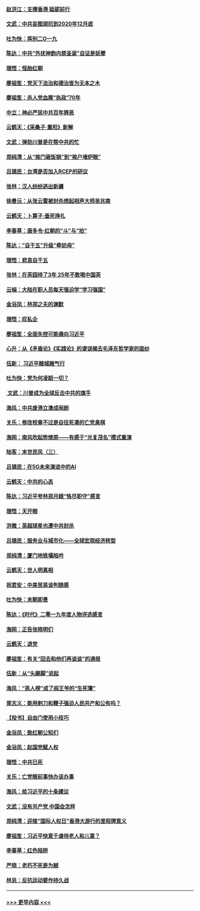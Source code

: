 #### [赵洪江：支撑香港 砥砺前行](../pages/nsc993/n11748482.md?t=12271822) 
#### [文武：中共妄图顽抗到2020年12月底](../pages/nsc993/n11748446.md?t=12271822) 
#### [吐为快：挥别二O一九](../pages/nsc993/n11748411.md?t=12271822) 
#### [陈达：中共“外扰神韵内禁圣诞”自证是妖孽](../pages/nsc993/n11748226.md?t=12271822) 
#### [理悟：怪胎红朝](../pages/nsc993/n11748206.md?t=12271822) 
#### [廖祖笙：党天下法治和德治皆为无本之木](../pages/nsc993/n11748135.md?t=12271822) 
#### [廖祖笙：杀人党血腥“执政”70年](../pages/nsc993/n11745144.md?t=12271822) 
#### [中立：神必严惩中共百年罪恶](../pages/nsc993/n11744970.md?t=12271822) 
#### [云鹤天：《采桑子‧重阳》新解](../pages/nsc993/n11744948.md?t=12271822) 
#### [文武：弹劾川普是在帮中共的忙](../pages/nsc993/n11744758.md?t=12271822) 
#### [郑纯清：从“挨门砸饭锅”到“挨户堵炉眼”](../pages/nsc993/n11744745.md?t=12271822) 
#### [吕锡民：台湾是否加入RCEP的研议](../pages/nsc993/n11744701.md?t=12271822) 
#### [张林：汉人纷纷逃出新疆](../pages/nsc993/n11743530.md?t=12271822) 
#### [徐曼沅：从张云雷被封杀想起相声大师吴兆南](../pages/nsc993/n11741816.md?t=12271822) 
#### [云鹤天：卜算子‧垂死挣扎](../pages/nsc993/n11739956.md?t=12271822) 
#### [李春草：唐多令‧红朝的“斗”与“拍”](../pages/nsc993/n11739830.md?t=12271822) 
#### [陈达：“自干五”升级“牵妨母”](../pages/nsc993/n11739724.md?t=12271822) 
#### [理悟：悲哀自干五](../pages/nsc993/n11739547.md?t=12271822) 
#### [张林：在茶园待了3年 25年不敢喝中国茶](../pages/nsc993/n11739240.md?t=12271822) 
#### [云端：大陆在职人员每天强迫学“学习强国”](../pages/nsc993/n11738735.md?t=12271822) 
#### [金浴凤：林郑之夫的渊默](../pages/nsc993/n11737735.md?t=12271822) 
#### [理悟：叹私企](../pages/nsc993/n11737715.md?t=12271822) 
#### [廖祖笙：全面失控可能袭向习近平](../pages/nsc993/n11737704.md?t=12271822) 
#### [心升：从《矛盾论》《实践论》的谬误揭去毛泽东哲学家的面纱](../pages/nsc993/n11736962.md?t=12271822) 
#### [伍新： 习近平赌城赌气行](../pages/nsc993/n11736929.md?t=12271822) 
#### [吐为快：党为何凌蹈一切？](../pages/nsc993/n11736915.md?t=12271822) 
#### [ 文武：川普成为全球反击中共的旗手](../pages/nsc993/n11736882.md?t=12271822) 
#### [海风：中共废港立澳成闹剧](../pages/nsc993/n11735857.md?t=12271822) 
#### [关乐：修改校章不过是自往死凑的亡党臭棋](../pages/nsc993/n11735097.md?t=12271822) 
#### [海网：南风吹起势燎原——有感于“光复茂名”模式重演](../pages/nsc993/n11732308.md?t=12271822) 
#### [陆客：末世民风（三）](../pages/nsc993/n11732211.md?t=12271822) 
#### [吕锡民：在5G未来演进中的AI](../pages/nsc993/n11730010.md?t=12271822) 
#### [云鹤天：中共的心态](../pages/nsc993/n11729906.md?t=12271822) 
#### [陈达：习近平夸林郑月娥“恪尽职守”感言](../pages/nsc993/n11729881.md?t=12271822) 
#### [理悟：天开眼](../pages/nsc993/n11729699.md?t=12271822) 
#### [洪微：英超球星也遭中共封杀](../pages/nsc993/n11727243.md?t=12271822) 
#### [吕锡民：服务业与城市化——全球宏观经济转型](../pages/nsc993/n11725845.md?t=12271822) 
#### [郑纯清：厦门地铁塌陷吟](../pages/nsc993/n11725813.md?t=12271822) 
#### [云鹤天：世人明真相](../pages/nsc993/n11725621.md?t=12271822) 
#### [祝君安：中美贸易谈判随感](../pages/nsc993/n11725609.md?t=12271822) 
#### [吐为快：末朝即景](../pages/nsc993/n11723365.md?t=12271822) 
#### [陈达：《时代》二零一九年度人物评选感言](../pages/nsc993/n11723337.md?t=12271822) 
#### [海网：正告张晓明们](../pages/nsc993/n11723228.md?t=12271822) 
#### [云鹤天：退党](../pages/nsc993/n11723056.md?t=12271822) 
#### [廖祖笙：有关“回去和他们再谈谈”的通报](../pages/nsc993/n11722442.md?t=12271822) 
#### [伍新：从“头踢脚”说起](../pages/nsc993/n11722429.md?t=12271822) 
#### [海风：“恶人榜”成了阎王爷的“生死簿”](../pages/nsc993/n11722272.md?t=12271822) 
#### [胥志义：能用剌刀和鞭子强迫人民共产和公有吗？](../pages/nsc993/n11720569.md?t=12271822) 
#### [【投书】自由门使用小技巧](../pages/nsc993/n11720180.md?t=12271822) 
#### [金浴凤：致红朝公知们](../pages/nsc993/n11720563.md?t=12271822) 
#### [金浴凤：赵国党赋人权](../pages/nsc993/n11720533.md?t=12271822) 
#### [理悟：中共已死](../pages/nsc993/n11720233.md?t=12271822) 
#### [关乐：亡党眼前事快办该办事](../pages/nsc993/n11719160.md?t=12271822) 
#### [海风：给习近平的十条建议](../pages/nsc993/n11717616.md?t=12271822) 
#### [文武：没有共产党 中国会怎样](../pages/nsc993/n11717584.md?t=12271822) 
#### [郑纯清：迎接“国际人权日”香港大游行的里程牌意义](../pages/nsc993/n11717417.md?t=12271822) 
#### [廖祖笙：习近平快意于虐待老人和儿童？](../pages/nsc993/n11715313.md?t=12271822) 
#### [李春草：红色陷阱](../pages/nsc993/n11715029.md?t=12271822) 
#### [严晓：老朽不死是为贼](../pages/nsc993/n11712910.md?t=12271822) 
#### [林忌：反抗运动要作持久战](../pages/nsc993/n11712623.md?t=12271822) 

----
#### [ >>> 更早内容 <<< ](../indexes/nsc993-earlier.md)
